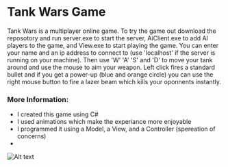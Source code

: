 # Tank Wars Game

<p>
 Tank Wars is a multiplayer online game. To try the game out download the reposotory and run server.exe to start
 the server, AiClient.exe to add AI players to the game, and View.exe to start playing the game. You can enter 
 your name and an ip address to connect to (use 'localhost' if the server is running on your machine). Then use 
 'W' 'A' 'S' and 'D' to move your tank around and use the mouse to aim your weapon. Left click fires a standard 
 bullet and if you get a power-up (blue and orange circle) you can use the right mouse button to fire a lazer 
 beam which kills your oponnents instantly.
</p>

### More Information:
* I created this game using C#
* I used animations which make the experiance more enjoyable
* I programmed it using a Model, a View, and a Controller (spereation of concerns)
* 
 
![Alt text](Images/TankWarsAnimation.gif)
